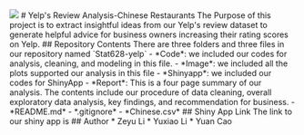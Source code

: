 <img src="image/The Chinese Restaurants.jpeg">
# Yelp's Review Analysis-Chinese Restaurants
The Purpose of this project is to extract insightful ideas from our Yelp's review dataset to generate helpful advice for business owners increasing their rating scores on Yelp.
## Repository Contents
There are three folders and three files in our repository named `Stat628-yelp`
- *Code*: we included our codes for analysis, cleaning, and modeling in this file.
- *Image*: we included all the plots supported our analysis in this file
- *Shinyapp*: we included our codes for ShinyApp
- *Report*: This is a four page summary of our analysis. The contents include our procedure of data cleaning, overall exploratory data analysis, key findings, and recommendation for business.
- *README.md*
- *.gitignore*
- *Chinese.csv*
## Shiny App Link
The link to our shiny app is <https://caoy98.shinyapps.io/Yelp_Suggestion/>
## Author
* Zeyu Li
* Yuxiao Li
* Yuan Cao

